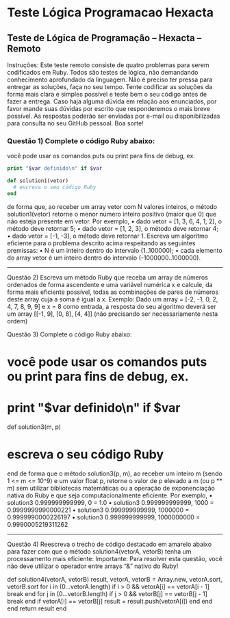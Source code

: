 # Teste Lógica Programacao Hexacta

## Teste de Lógica de Programação – Hexacta – Remoto

Instruções: Este teste remoto consiste de quatro problemas para serem codificados em
Ruby. Todos são testes de lógica, não demandando conhecimento aprofundado da
linguagem. Não é preciso ter pressa para entregar as soluções, faça no seu tempo. Tente
codificar as soluções da forma mais clara e simples possível e teste bem o seu código
antes de fazer a entrega. Caso haja alguma dúvida em relação aos enunciados, por favor
mande suas dúvidas por escrito que responderemos o mais breve possível. As respostas
poderão ser enviadas por e-mail ou disponibilizadas para consulta no seu GitHub pessoal.
Boa sorte!

### Questão 1) Complete o código Ruby abaixo:

você pode usar os comandos puts ou print para fins de debug, ex.

```php
print "$var definido\n" if $var
```

```ruby
def solution1(vetor)
  # escreva o seu código Ruby
end
```


de forma que, ao receber um array vetor com N valores inteiros, o método solution1(vetor) retorne o
menor número inteiro positivo (maior que 0) que não esteja presente em vetor. Por exemplo,
• dado vetor = [1, 3, 6, 4, 1, 2], o método deve retornar 5;
• dado vetor = [1, 2, 3], o método deve retornar 4;
• dado vetor = [-1, -3], o método deve retornar 1.
Escreva um algoritmo eficiente para o problema descrito acima respeitando as seguintes premissas:
• N é um inteiro dentro do intervalo (1..100000);
• cada elemento do array vetor é um inteiro dentro do intervalo (-1000000..1000000).

---

Questão 2) Escreva um método Ruby que receba um array de números ordenados de forma ascendente e
uma variável numérica x e calcule, da forma mais eficiente possível, todas as combinações de pares de
números deste array cuja a soma é igual a x.
Exemplo: Dado um array = [-2, -1, 0, 2, 4, 7, 8, 9, 9] e x = 8 como entrada, a resposta do seu algoritmo deverá
ser um array [[-1, 9], [0, 8], [4, 4]] (não precisando ser necessariamente nesta ordem)

Questão 3) Complete o código Ruby abaixo:

# você pode usar os comandos puts ou print para fins de debug, ex.

# print "$var definido\n" if $var

def solution3(m, p)

# escreva o seu código Ruby

end
de forma que o método solution3(p, m), ao receber um inteiro m (sendo 1 <= m <= 10^9) e um valor float
p, retorne o valor de p elevado a m (ou p ** m) sem utilizar bibliotecas matemáticas ou a operação de
exponenciação nativa do Ruby e que seja computacionalmente eficiente. Por exemplo,
• solution3 0.999999999999, 0 = 1.0
• solution3 0.999999999999, 1000 = 0.9999999990000221
• solution3 0.999999999999, 1000000 = 0.9999990000226197
• solution3 0.999999999999, 1000000000 = 0.9990005219311262

---

Questão 4) Reescreva o trecho de código destacado em amarelo abaixo para fazer com que o método
solution4(vetorA, vetorB) tenha um processamento mais eficiente:
Importante: Para resolver esta questão, você não deve utilizar o operador entre arrays “&” nativo do Ruby!

def solution4(vetorA, vetorB)
result, vetorA, vetorB = Array.new, vetorA.sort, vetorB.sort
for i in (0...vetorA.length)
if i > 0 && vetorA[i] == vetorA[i - 1]
break
end
for j in (0...vetorB.length)
if j > 0 && vetorB[j] == vetorB[j - 1]
break
end
if vetorA[i] == vetorB[j]
result = result.push(vetorA[i])
end
end
end
return result
end
